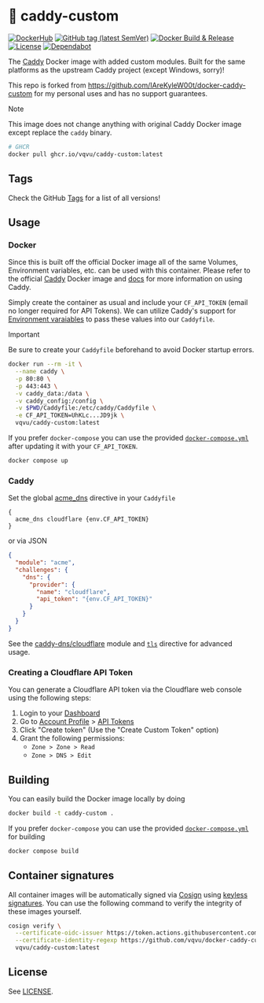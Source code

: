 # 🐳 caddy-custom

[![DockerHub](https://img.shields.io/badge/DockerHub-vqvu%2Fcaddy--cloudflare-blue?style=flat)](https://hub.docker.com/r/vqvu/caddy-cloudflare)
[![GitHub tag (latest SemVer)](https://img.shields.io/github/v/tag/vqvu/docker-caddy-custom?label=Latest%20Version)](https://github.com/vqvu/docker-caddy-custom/tags)
[![Docker Build & Release](https://github.com/vqvu/docker-caddy-custom/actions/workflows/docker.yml/badge.svg)](https://github.com/vqvu/docker-caddy-custom/actions/workflows/docker.yml)
[![License](https://img.shields.io/github/license/vqvu/docker-caddy-custom)](https://github.com/vqvu/docker-caddy-custom/blob/main/LICENSE)
[![Dependabot](https://img.shields.io/badge/Dependabot-0366d6?style=flat&logo=dependabot&logoColor=white)](.github/dependabot.yml)

The [Caddy](https://hub.docker.com/_/caddy) Docker image with added custom modules.
Built for the same platforms as the upstream Caddy project (except Windows, sorry)!

This repo is forked from https://github.com/IAreKyleW00t/docker-caddy-custom
for my personal uses and has no support guarantees.

> [!NOTE]
> This image does not change anything with original Caddy Docker image except
> replace the `caddy` binary.

```sh
# GHCR
docker pull ghcr.io/vqvu/caddy-custom:latest
```

## Tags

Check the GitHub
[Tags](https://github.com/vqvu/docker-caddy-custom/tags)
for a list of all versions!

## Usage

### Docker

Since this is built off the official Docker image all of the same Volumes,
Environment variables, etc. can be used with this container. Please refer to the
official [Caddy](https://hub.docker.com/_/caddy) Docker image and
[docs](https://caddyserver.com/docs/) for more information on using Caddy.

Simply create the container as usual and include your `CF_API_TOKEN` (email no
longer required for API Tokens). We can utilize Caddy's support for
[Environment varaiables](https://caddyserver.com/docs/caddyfile/concepts#environment-variables)
to pass these values into our `Caddyfile`.

> [!IMPORTANT]
> Be sure to create your `Caddyfile` beforehand to avoid Docker startup errors.

```sh
docker run --rm -it \
  --name caddy \
  -p 80:80 \
  -p 443:443 \
  -v caddy_data:/data \
  -v caddy_config:/config \
  -v $PWD/Caddyfile:/etc/caddy/Caddyfile \
  -e CF_API_TOKEN=UhKLc...JD9jk \
  vqvu/caddy-custom:latest
```

If you prefer `docker-compose` you can use the provided
[`docker-compose.yml`](docker-compose.yml) after updating it with your
`CF_API_TOKEN`.

```sh
docker compose up
```

### Caddy

Set the global
[acme_dns](https://caddyserver.com/docs/caddyfile/options#acme-dns) directive
in your `Caddyfile`

```Caddyfile
{
  acme_dns cloudflare {env.CF_API_TOKEN}
}
```

or via JSON

```json
{
  "module": "acme",
  "challenges": {
    "dns": {
      "provider": {
        "name": "cloudflare",
        "api_token": "{env.CF_API_TOKEN}"
      }
    }
  }
}
```

See the [caddy-dns/cloudflare](https://github.com/caddy-dns/cloudflare) module
and [`tls`](https://caddyserver.com/docs/caddyfile/directives/tls#tls) directive
for advanced usage.

### Creating a Cloudflare API Token

You can generate a Cloudflare API token via the Cloudflare web console using the following steps:

1. Login to your [Dashboard](https://dash.cloudflare.com/)
2. Go to [Account Profile](https://dash.cloudflare.com/profile) > [API Tokens](https://dash.cloudflare.com/profile/api-tokens)
3. Click "Create token" (Use the "Create Custom Token" option)
4. Grant the following permissions:
   - `Zone > Zone > Read`
   - `Zone > DNS > Edit`

## Building

You can easily build the Docker image locally by doing

```sh
docker build -t caddy-custom .
```

If you prefer `docker-compose` you can use the provided
[`docker-compose.yml`](docker-compose.yml) for building

```sh
docker compose build
```

## Container signatures

All container images will be automatically signed via
[Cosign](https://docs.sigstore.dev/cosign/overview/) using
[keyless signatures](https://docs.sigstore.dev/cosign/keyless/). You can use the
following command to verify the integrity of these images yourself.

```sh
cosign verify \
  --certificate-oidc-issuer https://token.actions.githubusercontent.com \
  --certificate-identity-regexp https://github.com/vqvu/docker-caddy-custom/.github/workflows/ \
  vqvu/caddy-custom:latest
```

## License

See [LICENSE](https://github.com/vqvu/docker-caddy-custom/blob/main/LICENSE).
